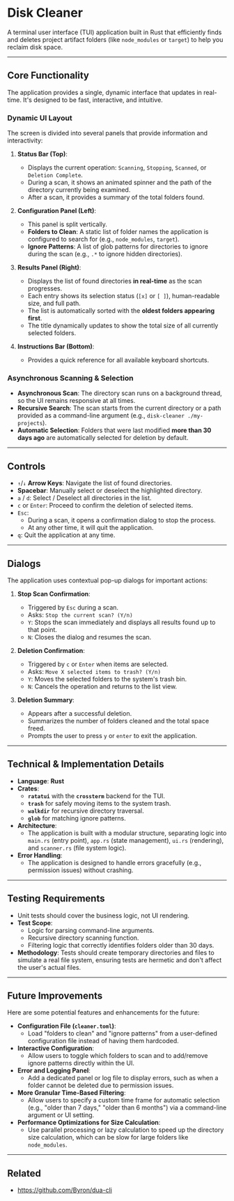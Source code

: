 # Disk Cleaner

A terminal user interface (TUI) application built in Rust that efficiently finds and deletes project artifact folders (like `node_modules` or `target`) to help you reclaim disk space.

---

## Core Functionality

The application provides a single, dynamic interface that updates in real-time. It's designed to be fast, interactive, and intuitive.

### Dynamic UI Layout

The screen is divided into several panels that provide information and interactivity:

1.  **Status Bar (Top)**:
    *   Displays the current operation: `Scanning`, `Stopping`, `Scanned`, or `Deletion Complete`.
    *   During a scan, it shows an animated spinner and the path of the directory currently being examined.
    *   After a scan, it provides a summary of the total folders found.

2.  **Configuration Panel (Left)**:
    *   This panel is split vertically.
    *   **Folders to Clean**: A static list of folder names the application is configured to search for (e.g., `node_modules`, `target`).
    *   **Ignore Patterns**: A list of glob patterns for directories to ignore during the scan (e.g., `.*` to ignore hidden directories).

3.  **Results Panel (Right)**:
    *   Displays the list of found directories **in real-time** as the scan progresses.
    *   Each entry shows its selection status (`[x]` or `[ ]`), human-readable size, and full path.
    *   The list is automatically sorted with the **oldest folders appearing first**.
    *   The title dynamically updates to show the total size of all currently selected folders.

4.  **Instructions Bar (Bottom)**:
    *   Provides a quick reference for all available keyboard shortcuts.

### Asynchronous Scanning & Selection

*   **Asynchronous Scan**: The directory scan runs on a background thread, so the UI remains responsive at all times.
*   **Recursive Search**: The scan starts from the current directory or a path provided as a command-line argument (e.g., `disk-cleaner ./my-projects`).
*   **Automatic Selection**: Folders that were last modified **more than 30 days ago** are automatically selected for deletion by default.

---

## Controls

*   `↑`/`↓` **Arrow Keys**: Navigate the list of found directories.
*   **Spacebar**: Manually select or deselect the highlighted directory.
*   `a` / `d`: Select / Deselect all directories in the list.
*   `c` or `Enter`: Proceed to confirm the deletion of selected items.
*   `Esc`:
    *   During a scan, it opens a confirmation dialog to stop the process.
    *   At any other time, it will quit the application.
*   `q`: Quit the application at any time.

---

## Dialogs

The application uses contextual pop-up dialogs for important actions:

1.  **Stop Scan Confirmation**:
    *   Triggered by `Esc` during a scan.
    *   Asks: `Stop the current scan? (Y/n)`
    *   `Y`: Stops the scan immediately and displays all results found up to that point.
    *   `N`: Closes the dialog and resumes the scan.

2.  **Deletion Confirmation**:
    *   Triggered by `c` or `Enter` when items are selected.
    *   Asks: `Move X selected items to trash? (Y/n)`
    *   `Y`: Moves the selected folders to the system's trash bin.
    *   `N`: Cancels the operation and returns to the list view.

3.  **Deletion Summary**:
    *   Appears after a successful deletion.
    *   Summarizes the number of folders cleaned and the total space freed.
    *   Prompts the user to press `y` or `enter` to exit the application.

---

## Technical & Implementation Details

*   **Language**: **Rust**
*   **Crates**:
    *   **`ratatui`** with the **`crossterm`** backend for the TUI.
    *   **`trash`** for safely moving items to the system trash.
    *   **`walkdir`** for recursive directory traversal.
    *   **`glob`** for matching ignore patterns.
*   **Architecture**:
    *   The application is built with a modular structure, separating logic into `main.rs` (entry point), `app.rs` (state management), `ui.rs` (rendering), and `scanner.rs` (file system logic).
*   **Error Handling**:
    *   The application is designed to handle errors gracefully (e.g., permission issues) without crashing.

---

## Testing Requirements

*   Unit tests should cover the business logic, not UI rendering.
*   **Test Scope**:
    *   Logic for parsing command-line arguments.
    *   Recursive directory scanning function.
    *   Filtering logic that correctly identifies folders older than 30 days.
*   **Methodology**: Tests should create temporary directories and files to simulate a real file system, ensuring tests are hermetic and don't affect the user's actual files.

---

## Future Improvements

Here are some potential features and enhancements for the future:

*   **Configuration File (`cleaner.toml`)**:
    *   Load "folders to clean" and "ignore patterns" from a user-defined configuration file instead of having them hardcoded.
*   **Interactive Configuration**:
    *   Allow users to toggle which folders to scan and to add/remove ignore patterns directly within the UI.
*   **Error and Logging Panel**:
    *   Add a dedicated panel or log file to display errors, such as when a folder cannot be deleted due to permission issues.
*   **More Granular Time-Based Filtering**:
    *   Allow users to specify a custom time frame for automatic selection (e.g., "older than 7 days," "older than 6 months") via a command-line argument or UI setting.
*   **Performance Optimizations for Size Calculation**:
    *   Use parallel processing or lazy calculation to speed up the directory size calculation, which can be slow for large folders like `node_modules`.

---

## Related

- https://github.com/Byron/dua-cli
